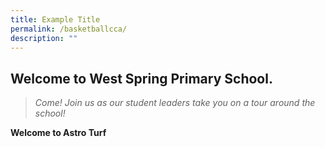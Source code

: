 ```yaml
---
title: Example Title
permalink: /basketballcca/
description: ""
---
```

## Welcome to West Spring Primary School.
> *Come! Join us as our student leaders take you on a tour around the school!*


__Welcome to Astro Turf__